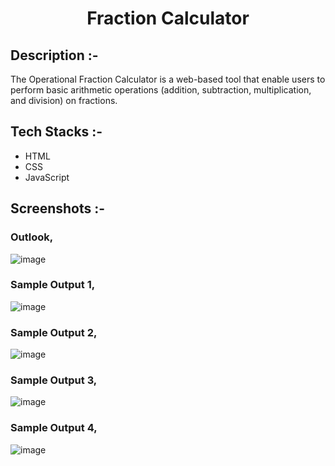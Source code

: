 # <p align="center">Fraction Calculator</p>

## Description :-

The Operational Fraction Calculator is a web-based tool that enable users to perform basic arithmetic operations (addition, subtraction, multiplication, and division) on fractions.

## Tech Stacks :-

- HTML
- CSS
- JavaScript

## Screenshots :-

### Outlook,
![image](https://github.com/Rakesh9100/CalcDiverse/assets/163159351/21474ab2-77ac-4bbd-bb6a-92a3d4af7daf)

### Sample Output 1,
![image](https://github.com/Rakesh9100/CalcDiverse/assets/163159351/b76d5303-a526-4338-9e6f-33dbaf54a051)

### Sample Output 2,
![image](https://github.com/Rakesh9100/CalcDiverse/assets/163159351/4dc44163-55a7-4816-b63d-471512e83f08)

### Sample Output 3,
![image](https://github.com/Rakesh9100/CalcDiverse/assets/163159351/508f8314-1356-417a-91c9-60af5070ef61)

### Sample Output 4,
![image](https://github.com/Rakesh9100/CalcDiverse/assets/163159351/16ac9459-6f8b-4057-96fc-0887af7f5050)